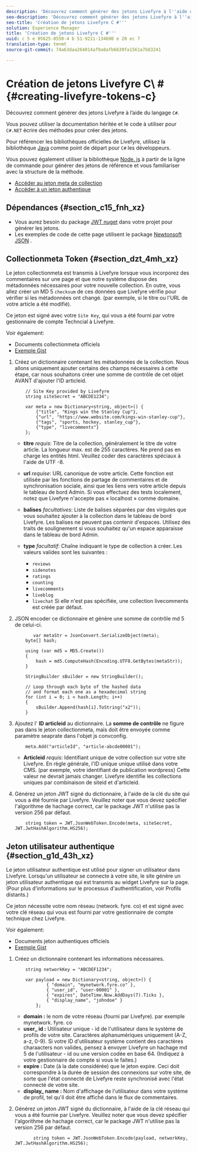 ```yaml
---
description: 'Découvrez comment générer des jetons Livefyre à l''aide de la langue « C # ».'
seo-description: 'Découvrez comment générer des jetons Livefyre à l''aide de la langue « C # ».'
seo-title: 'Création de jetons Livefyre C #'''
solution: Experience Manager
title: 'Création de jetons Livefyre C #'''
uuid: c 5 e 05625-8550-4 b 51-9211-134600 e 20 ec 7
translation-type: tm+mt
source-git-commit: 74a63daa264014af9a8afb6639fa1561a7b83241

---
```



# Création de jetons Livefyre C\ # {#creating-livefyre-tokens-c}

Découvrez comment générer des jetons Livefyre à l’aide du langage ``C#``.

Vous pouvez utiliser la documentation héritée et le code à utiliser pour `C#.NET` écrire des méthodes pour créer des jetons.

Pour référencer les bibliothèques officielles de Livefyre, utilisez la bibliothèque [Java](https://github.com/Livefyre/livefyre-java-utils) comme point de départ pour `C#` les développeurs.

Vous pouvez également utiliser la bibliothèque [Node. js](https://github.com/Livefyre/livefyre-nodejs-utils) à partir de la ligne de commande pour générer des jetons de référence et vous familiariser avec la structure de la méthode.

* [Accéder au jeton meta de collection](https://gist.github.com/gibron/56cb9c7060bf4816c4c5#the-collectionMeta-token)
* [Accéder à un jeton authentique](https://gist.github.com/gibron/56cb9c7060bf4816c4c5#the-auth-token)

## Dépendances {#section_c15_fnh_xz}

* Vous aurez besoin du package [JWT nuget](https://www.nuget.org/packages/JWT) dans votre projet pour générer les jetons.
* Les exemples de code de cette page utilisent le package [Newtonsoft JSON](https://www.nuget.org/packages/newtonsoft.json/) .

## Collectionmeta Token {#section_dzt_4mh_xz}

Le jeton collectionmeta est transmis à Livefyre lorsque vous incorporez des commentaires sur une page et que notre système dispose des métadonnées nécessaires pour votre nouvelle collection. En outre, vous allez créer un MD 5 `checksum` de ces données que Livefyre vérifie pour vérifier si les métadonnées ont changé. (par exemple, si le titre ou l&#39;URL de votre article a été modifié).

Ce jeton est signé avec votre `Site Key`, qui vous a été fourni par votre gestionnaire de compte Techncial à Livefyre.

Voir également:

* Documents collectionmeta officiels
* [Exemple Gist](https://gist.github.com/pcolombo/dbbea020618c521a2bd5)

1. Créez un dictionnaire contenant les métadonnées de la collection. Nous allons uniquement ajouter certains des champs nécessaires à cette étape, car nous souhaitons créer une somme de contrôle de cet objet AVANT d&#39;ajouter l&#39;ID articleid.

   ```
       // Site Key provided by Livefyre 
       string siteSecret = "ABCDE1234"; 
   
       var meta = new Dictionary<string, object>() { 
           {"title", "Kings win the Stanley Cup"}, 
           {"url", "https://www.website.com/kings-win-stanley-cup"}, 
           {"tags", "sports, hockey, stanley_cup"}, 
           {"type", "livecomments"} 
       };
   ```

   * **titre** *requis*: Titre de la collection, généralement le titre de votre article. La longueur max. est de 255 caractères. Ne prend pas en charge les entités html. Veuillez coder des caractères spéciaux à l&#39;aide de UTF -8.
   * **url** *requise*: URL canonique de votre article. Cette fonction est utilisée par les fonctions de partage de commentaires et de synchronisation sociale, ainsi que les liens vers votre article depuis le tableau de bord Admin. Si vous effectuez des tests localement, notez que Livefyre n&#39;accepte pas « localhost » comme domaine.
   * **balises** *facultatives*: Liste de balises séparées par des virgules que vous souhaitez ajouter à la collection dans le tableau de bord Livefyre. Les balises ne peuvent pas contenir d&#39;espaces. Utilisez des traits de soulignement si vous souhaitez qu&#39;un espace apparaisse dans le tableau de bord Admin.
   * **type** *facultatif*: Chaîne indiquant le type de collection à créer. Les valeurs valides sont les suivantes :

      * `reviews`
      * `sidenotes`
      * `ratings`
      * `counting`
      * `livecomments`
      * `liveblog`
      * `livechat`
      Si elle n&#39;est pas spécifiée, une collection livecomments est créée par défaut.


1. JSON encoder ce dictionnaire et génère une somme de contrôle md 5 de celui-ci.

   ```
          var metaStr = JsonConvert.SerializeObject(meta); 
       byte[] hash; 
   
       using (var md5 = MD5.Create()) 
       { 
           hash = md5.ComputeHash(Encoding.UTF8.GetBytes(metaStr)); 
       } 
   
       StringBuilder sBuilder = new StringBuilder(); 
   
       // Loop through each byte of the hashed data  
       // and format each one as a hexadecimal string  
       for (int i = 0; i < hash.Length; i++) 
       { 
           sBuilder.Append(hash[i].ToString("x2")); 
       } 
   ```

1. Ajoutez l&#39; **ID articleid** au dictionnaire. La **somme de contrôle** ne figure pas dans le jeton collectionmeta, mais doit être envoyée comme paramètre seaprate dans l&#39;objet js convconfig.

   ```
       meta.Add("articleId", "article-abcde00001"); 
   ```

   * **Articleid** *requis*: Identifiant unique de votre collection sur votre site Livefyre. En règle générale, l&#39;ID unique unique utilisé dans votre CMS. (par exemple, votre identifiant de publication wordpress) Cette valeur ne devrait jamais changer. Livefyre identifie les collections uniques par combinaison de siteid et d&#39;articleid.

1. Générez un jeton JWT signé du dictionnaire, à l&#39;aide de la clé du site qui vous a été fournie par Livefyre. Veuillez noter que vous devez spécifier l&#39;algorithme de hachage correct, car le package JWT n&#39;utilise pas la version 256 par défaut.

   ```
       string token = JWT.JsonWebToken.Encode(meta, siteSecret, JWT.JwtHashAlgorithm.HS256);
   ```

## Jeton utilisateur authentique {#section_g1d_43h_xz}

Le jeton utilisateur authentique est utilisé pour signer un utilisateur dans Livefyre. Lorsqu&#39;un utilisateur se connecte à votre site, le site génère un jeton utilisateur authentique qui est transmis au widget Livefyre sur la page. (Pour plus d&#39;informations sur le processus d&#39;authentification, voir Profils distants.)

Ce jeton nécessite votre nom réseau (network. fyre. co) et est signé avec votre clé réseau qui vous est fourni par votre gestionnaire de compte technique chez Livefyre.

Voir également:

* Documents jeton authentiques officiels
* [Exemple Gist](https://gist.github.com/pcolombo/7d7403172c28734c87e2)

1. Créez un dictionnaire contenant les informations nécessaires.

   ```
       string networkKey = "ABCDEF1234"; 
   
       var payload = new Dictionary<string, object>() {  
               { "domain", "mynetwork.fyre.co" }, 
               { "user_id", "user-00001" }, 
               { "expires", DateTime.Now.AddDays(7).Ticks }, 
               { "display_name", "johndoe" } 
           }; 
   ```

   * **domain :** le nom de votre réseau (fourni par Livefyre). par exemple mynetwork. fyre. co
   * **user_ id :** Utilisateur unique - id de l&#39;utilisateur dans le système de profils de votre site. Caractères alphanumériques uniquement (A-Z, a-z, 0-9). Si votre ID d&#39;utilisateur système contient des caractères charaacters non valides, pensez à envoyer Livefyre un hachage md 5 de l&#39;utilisateur - id ou une version codée en base 64. (Indiquez à votre gestionnaire de compte si vous le faites.)
   * **expire :** Date (à la date considérée) que le jeton expire. Ceci doit correspondre à la durée de session des connexions sur votre site, de sorte que l&#39;état connecté de Livefyre reste synchronisé avec l&#39;état connecté de votre site.
   * **display_ name :** Nom d&#39;affichage de l&#39;utilisateur dans votre système de profil, tel qu&#39;il doit être affiché dans le flux de commentaires.

1. Générez un jeton JWT signé du dictionnaire, à l&#39;aide de la clé réseau qui vous a été fournie par Livefyre. Veuillez noter que vous devez spécifier l&#39;algorithme de hachage correct, car le package JWT n&#39;utilise pas la version 256 par défaut.

   ```
          string token = JWT.JsonWebToken.Encode(payload, networkKey, JWT.JwtHashAlgorithm.HS256);
   ```

